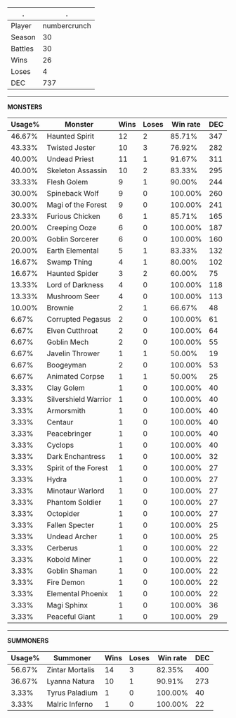 .|.
|-|-
Player|numbercrunch
Season|30
Battles|30
Wins|26
Loses|4
DEC|737

---
**MONSTERS**

Usage%|Monster|Wins|Loses|Win rate|DEC|
-|-|-|-|-|-|
46.67%|Haunted Spirit|12|2|85.71%|347|
43.33%|Twisted Jester|10|3|76.92%|282|
40.00%|Undead Priest|11|1|91.67%|311|
40.00%|Skeleton Assassin|10|2|83.33%|295|
33.33%|Flesh Golem|9|1|90.00%|244|
30.00%|Spineback Wolf|9|0|100.00%|260|
30.00%|Magi of the Forest|9|0|100.00%|241|
23.33%|Furious Chicken|6|1|85.71%|165|
20.00%|Creeping Ooze|6|0|100.00%|187|
20.00%|Goblin Sorcerer|6|0|100.00%|160|
20.00%|Earth Elemental|5|1|83.33%|132|
16.67%|Swamp Thing|4|1|80.00%|102|
16.67%|Haunted Spider|3|2|60.00%|75|
13.33%|Lord of Darkness|4|0|100.00%|118|
13.33%|Mushroom Seer|4|0|100.00%|113|
10.00%|Brownie|2|1|66.67%|48|
6.67%|Corrupted Pegasus|2|0|100.00%|61|
6.67%|Elven Cutthroat|2|0|100.00%|64|
6.67%|Goblin Mech|2|0|100.00%|55|
6.67%|Javelin Thrower|1|1|50.00%|19|
6.67%|Boogeyman|2|0|100.00%|53|
6.67%|Animated Corpse|1|1|50.00%|25|
3.33%|Clay Golem|1|0|100.00%|40|
3.33%|Silvershield Warrior|1|0|100.00%|40|
3.33%|Armorsmith|1|0|100.00%|40|
3.33%|Centaur|1|0|100.00%|40|
3.33%|Peacebringer|1|0|100.00%|40|
3.33%|Cyclops|1|0|100.00%|40|
3.33%|Dark Enchantress|1|0|100.00%|32|
3.33%|Spirit of the Forest|1|0|100.00%|27|
3.33%|Hydra|1|0|100.00%|27|
3.33%|Minotaur Warlord|1|0|100.00%|27|
3.33%|Phantom Soldier|1|0|100.00%|27|
3.33%|Octopider|1|0|100.00%|27|
3.33%|Fallen Specter|1|0|100.00%|25|
3.33%|Undead Archer|1|0|100.00%|25|
3.33%|Cerberus|1|0|100.00%|22|
3.33%|Kobold Miner|1|0|100.00%|22|
3.33%|Goblin Shaman|1|0|100.00%|22|
3.33%|Fire Demon|1|0|100.00%|22|
3.33%|Elemental Phoenix|1|0|100.00%|22|
3.33%|Magi Sphinx|1|0|100.00%|36|
3.33%|Peaceful Giant|1|0|100.00%|29|

---
**SUMMONERS**

Usage%|Summoner|Wins|Loses|Win rate|DEC|
-|-|-|-|-|-|
56.67%|Zintar Mortalis|14|3|82.35%|400|
36.67%|Lyanna Natura|10|1|90.91%|273|
3.33%|Tyrus Paladium|1|0|100.00%|40|
3.33%|Malric Inferno|1|0|100.00%|22|
